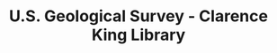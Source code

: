 ---
layout: repo
title: "U.S. Geological Survey - Clarence King Library"
id: 16275
permalink: repos/16275/
---